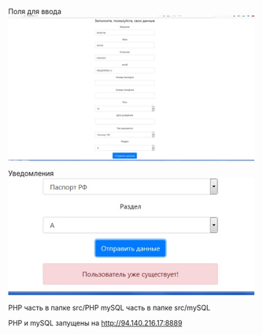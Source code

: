 Поля для ввода
<img src="https://github.com/indbs/atlasBus/blob/master/img/overview.jpg" width="500">

Уведомления
<img src="https://github.com/indbs/atlasBus/blob/master/img/noti.jpg" width="500">

PHP часть в папке src/PHP
mySQL часть в папке src/mySQL

PHP и mySQL запущены на http://94.140.216.17:8889